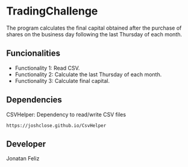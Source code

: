 # TradingChallenge
The program calculates the final capital obtained after the purchase of shares on the business day following the last Thursday of each month.

## Funcionalities
* Functionality 1: Read CSV.
* Functionality 2: Calculate the last Thursday of each month.
* Functionality 3: Calculate final capital.

## Dependencies
CSVHelper: Dependency to read/write CSV files
```
https://joshclose.github.io/CsvHelper
```
## Developer
Jonatan Feliz
